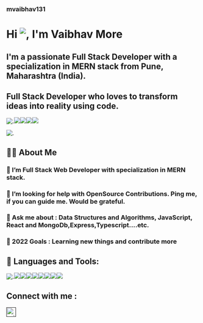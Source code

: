 
### mvaibhav131

# Hi ![,](https://raw.githubusercontent.com/MartinHeinz/MartinHeinz/master/wave.gif) I'm Vaibhav More

## I'm a passionate Full Stack Developer with a specialization in MERN stack from Pune, Maharashtra (India).
## Full Stack Developer who loves to transform ideas into reality using code.

![.](https://camo.githubusercontent.com/2a071e7bb23dfc64968fe901d49585785a2ef43e960c67138bead1728330bcdb/68747470733a2f2f696d672e736869656c64732e696f2f62616467652f4a532d4a6176617363726970742d726564)![](https://camo.githubusercontent.com/0853f0a224aafbd22288a4be0377b3b37d1bf0c2acffc342af740de4dae0d41d/68747470733a2f2f696d672e736869656c64732e696f2f62616467652f52656163742d52656163742d626c7565)![](https://camo.githubusercontent.com/30d1b48df808d7383f785e777531870f67014354f0548915e6ed88c041e97791/68747470733a2f2f696d672e736869656c64732e696f2f62616467652f4e6f64652d6e6f64652d677265656e)![](https://camo.githubusercontent.com/bf93f99a6399e6f009768ce98c9995752f5f7e4592ad1cd4a24a2f5c0275f12b/68747470733a2f2f696d672e736869656c64732e696f2f62616467652f657870726573732d457870726573732d626c756576696f6c6574)![](https://camo.githubusercontent.com/275811cb92958092034ab13e5d70f511fe52c4f1af9e8bbaa475bccf2a88829e/68747470733a2f2f696d672e736869656c64732e696f2f62616467652f4d6f6e676f64622d6d6f6e676f64622d627269676874677265656e)


![.](https://camo.githubusercontent.com/a9dfe36fca664b967714fb299d7247c0abb8669613d14e6448c64154845c1346/68747470733a2f2f7777772e746563686965617070732e636f6d2f77702d636f6e74656e742f75706c6f6164732f323031382f31322f686972652d66756c6c2d737461636b2d646576656c6f706572732d312e676966)


## 🙋‍♂️ About Me

### 🌱 I’m  Full Stack Web Developer with specialization in MERN stack.

### 🤝 I’m looking for help with OpenSource Contributions. Ping me, if you can guide me. Would be grateful.

### 💬 Ask me about : Data Structures and Algorithms, JavaScript, React and MongoDb,Express,Typescript....etc.

### 🥅 2022 Goals : Learning new things and contribute more

## 🚀 Languages and Tools:

![.](https://camo.githubusercontent.com/91624b4794cb98081ea55063865721be4b4399472c81e66b89b37fd07aad1d92/68747470733a2f2f696d672e69636f6e73382e636f6d2f636f6c6f722f34382f3030303030302f68746d6c2d352e706e67)![](https://camo.githubusercontent.com/dc75aee770dff630309493116eeebd6a39c7042e4e94780a5e6c8f107bebe76f/68747470733a2f2f696d672e69636f6e73382e636f6d2f636f6c6f722f34382f3030303030302f637373332e706e67)![](https://camo.githubusercontent.com/da839b79b282a7658a172f07e13496fb18bcf9fa624d061def0e80f47a68ff1d/68747470733a2f2f696d672e69636f6e73382e636f6d2f636f6c6f722f34382f3030303030302f6a6176617363726970742e706e67)![](https://camo.githubusercontent.com/38b72f440cbf774558b9399b27bf659066e94b1eddc4510a9607ced1f028f6d0/68747470733a2f2f696d672e69636f6e73382e636f6d2f636f6c6f722f34382f3030303030302f72656163742d6e61746976652e706e67)![](https://camo.githubusercontent.com/d3d1874579d4c426185cc3f0b5819d05cad0e3cb0d62ce2b182daea2abab84b3/68747470733a2f2f696d672e69636f6e73382e636f6d2f636f6c6f722f34382f3030303030302f72656475782e706e67)![](https://camo.githubusercontent.com/03899ca15bc7682cad570e2638be85926777122dce4b90151d5efc897660d5cd/68747470733a2f2f696d672e69636f6e73382e636f6d2f636f6c6f722f34382f3030303030302f6e6f64656a732e706e67)![](https://camo.githubusercontent.com/93b32389bf746009ca2370de7fe06c3b5146f4c99d99df65994f9ced0ba41685/68747470733a2f2f7777772e766563746f726c6f676f2e7a6f6e652f6c6f676f732f676574706f73746d616e2f676574706f73746d616e2d69636f6e2e737667)![](https://camo.githubusercontent.com/bc60041f5ea7b022c6419b73a15aaac12a2ede682867ec0d3e3c9ec374dce54b/68747470733a2f2f696d672e69636f6e73382e636f6d2f636f6c6f722f34382f3030303030302f6769742e706e67)![]([https://raw.githubusercontent.com/devicons/devicon/master/icons/typescript/typescript-original.svg](https://raw.githubusercontent.com/devicons/devicon/master/icons/mongodb/mongodb-original-wordmark.svg))


## Connect with me : 
<a href=" "><img align="left" alt="vaibhav|twitter" width="25px"  src="https://raw.githubusercontent.com/peterthehan/peterthehan/master/assets/twitter.svg" /></a>




















<!--
**mvaibhav131/mvaibhav131** is a ✨ _special_ ✨ repository because its `README.md` (this file) appears on your GitHub profile.

Here are some ideas to get you started:

- 🔭 I’m currently working on ...
- 🌱 I’m currently learning ...
- 👯 I’m looking to collaborate on ...
- 🤔 I’m looking for help with ...
- 💬 Ask me about ...
- 📫 How to reach me: ...
- 😄 Pronouns: ...
- ⚡ Fun fact: ...
-->
